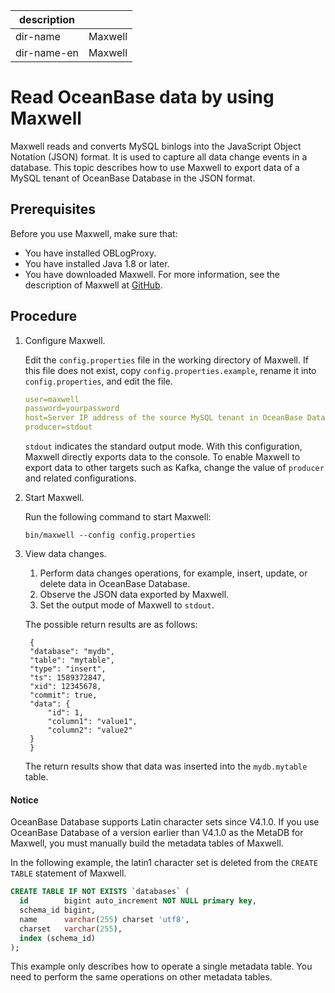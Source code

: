 |description| |
|---|---|
|dir-name|Maxwell|
|dir-name-en|Maxwell|

# Read OceanBase data by using Maxwell

Maxwell reads and converts MySQL binlogs into the JavaScript Object Notation (JSON) format. It is used to capture all data change events in a database. This topic describes how to use Maxwell to export data of a MySQL tenant of OceanBase Database in the JSON format.

## Prerequisites

Before you use Maxwell, make sure that:

* You have installed OBLogProxy.
* You have installed Java 1.8 or later.
* You have downloaded Maxwell. For more information, see the description of Maxwell at [GitHub](https://github.com/zendesk/maxwell/releases).


## Procedure

1. Configure Maxwell.
   
   Edit the `config.properties` file in the working directory of Maxwell. If this file does not exist, copy `config.properties.example`, rename it into `config.properties`, and edit the file.


    ```yml
    user=maxwell
    password=yourpassword
    host=Server IP address of the source MySQL tenant in OceanBase Database
    producer=stdout
    ```

    `stdout` indicates the standard output mode. With this configuration, Maxwell directly exports data to the console. To enable Maxwell to export data to other targets such as Kafka, change the value of `producer` and related configurations.

2. Start Maxwell.

   Run the following command to start Maxwell:

    ```shell
    bin/maxwell --config config.properties
    ```

3. View data changes.
   
   1. Perform data changes operations, for example, insert, update, or delete data in OceanBase Database.
   2. Observe the JSON data exported by Maxwell.
   3. Set the output mode of Maxwell to `stdout`.
   
   The possible return results are as follows:

   ```shell
    {
    "database": "mydb",
    "table": "mytable",
    "type": "insert",
    "ts": 1589372847,
    "xid": 12345678,
    "commit": true,
    "data": {
        "id": 1,
        "column1": "value1",
        "column2": "value2"
    }
    }
   ```  

   The return results show that data was inserted into the `mydb.mytable` table.

<main id="notice" type='notice'>
<h4>Notice</h4>
<p>OceanBase Database supports Latin character sets since V4.1.0. If you use OceanBase Database of a version earlier than V4.1.0 as the MetaDB for Maxwell, you must manually build the metadata tables of Maxwell. </p>
</main>


In the following example, the latin1 character set is deleted from the `CREATE TABLE` statement of Maxwell.

```sql
CREATE TABLE IF NOT EXISTS `databases` (
  id        bigint auto_increment NOT NULL primary key,
  schema_id bigint,
  name      varchar(255) charset 'utf8',
  charset   varchar(255),
  index (schema_id)
);
```

This example only describes how to operate a single metadata table. You need to perform the same operations on other metadata tables.